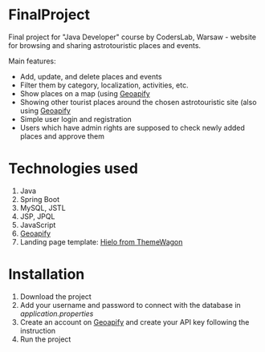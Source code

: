 # FinalProject
Final project for "Java Developer" course by CodersLab, Warsaw - website for browsing and sharing astrotouristic places and events.

Main features:
- Add, update, and delete places and events
- Filter them by category, localization, activities, etc.
- Show places on a map (using [Geoapify](https://www.geoapify.com)
- Showing other tourist places around the chosen astrotouristic site (also using [Geoapify](https://www.geoapify.com)
- Simple user login and registration
- Users which have admin rights are supposed to check newly added places and approve them

# Technologies used
1. Java
2. Spring Boot
3. MySQL, JSTL
4. JSP, JPQL
5. JavaScript
6. [Geoapify](https://www.geoapify.com)
7. Landing page template: [Hielo from ThemeWagon](https://themewagon.com/themes/hielo/)

# Installation
1. Download the project
2. Add your username and password to connect with the database in *application.properties*
3. Create an account on [Geoapify](https://www.geoapify.com) and create your API key following the instruction
4. Run the project
